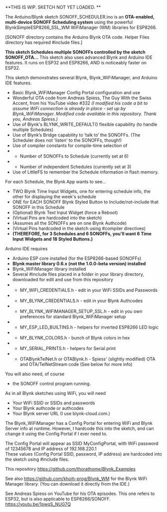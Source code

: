 **THIS IS WIP. SKETCH NOT YET LOADED.  **

The Arduino/Blynk sketch SONOFF_SCHEDULER.ino is an **OTA-enabled, multi-device SONOFF Scheduling system** using the powerful BlynkSimpleESP8266_SSL_WM WiFiManager (WM) libraries for ESP8266. 

[SONOFF directory contains the Arduino Blynk OTA code. Helper Files directory has required #include files.]

**This sketch Schedules multiple SONOFFs controlled by the sketch SONOFF_OTA…** This sketch also uses advanced Blynk and Arduino IDE features.  It runs on ESP32 and ESP8266, AND is noticeably faster on ESP32. 

This sketch demonstrates several Blynk, Blynk_WiFiManager, and Arduino IDE features.
* Basic Blynk_WiFiManager Config Portal configuration and use
* Wonderful OTA code from Andreas Spiess, The Guy With the Swiss Accent, from his YouTube video #332  _(I modified his code a bit to assume WiFi connection is already in place - set up by Blynk_WiFiManager. Modified code available in this repository. Thank you, Andreas Spiess.)_
* Use of Blynk's BLYNK_WRITE_DEFAULT() flexible capability (to handle multiple Schedules)
* Use of Blynk’s Bridge capability to ‘talk to’ the SONOFFs. (The Scheduler does not 'listen' to the SONOFFs, though!)
* Use of compiler constants for compile-time selection of
* * Number of SONOFFs to Schedule (currently set at 6)
* * Number of independent Schedules (currently set at 3)
* Use of LittleFS to remember the Schedule information in flash memory. 

For each Schedule, the Blynk App wants to see...
* TWO Blynk Time Input Widgets, one for entering schedule info, the other for displaying the week's schedule
* ONE for EACH SONOFF Blynk Styled Button to Include/not-include that SONOFF in this Schedule
* (Optional) Blynk Text Input Widget (force a Reboot)
* (Virtual Pins are hardcoded into the sketch) 
* (Assumes all the SONOFFs are on one Blynk Authcode)
* (Virtual Pins hardcoded in the sketch using #compiler directives)
* **(THEREFORE, for 3 Schedules and 6 SONOFFs, you'll want 6 Time Input Widgets and 18 Styled Buttons.)**

Arduino IDE requires 
* Arduino ESP core installed (for the ESP8266-based SONOFFs)
* **Blynk master library 0.6.x (not the 1.0.0-beta version) installed**
* Blynk_WiFiManager library installed
* Several #include files placed in a folder in your library directory, downloaded for edit and use from this repository
* * MY_WIFI_CREDENTIALS.h - edit in your WiFi SSIDs and Passwords
* * MY_BLYNK_CREDENTIALS.h - edit in your Blynk Authcodes 
* * MY_BLYNK_WIFIMANAGER_SETUP_SSL.h - edit in you own preferences for standard Blynk_WiFiManager setup
* * MY_ESP_LED_BUILTINS.h - helpers for inverted ESP8266 LED logic
* * MY_BLYNK_COLORS.h - bunch of Blynk colors in hex
* * MY_SERIAL_PRINTS.h - helpers for Serial.print
* * OTABlynkTelNet.h or OTABlynk.h - Spiess' (slightly modified) OTA and OTA/TelNetStream code (See below for more info)

You will also need, of course
* the SONOFF control program running. 

As in all Blynk sketches using WiFi, you will need
* Your WiFi SSID or SSIDs and passwords
* Your Blynk authcode or authcodes
* Your Blynk server URL (I use blynk-cloud.com.)

The Blynk_WiFiManager has a Config Portal for entering WiFi and Blynk Server info at runtime. However, I hardcode this into the sketch, and can change it using the Config Portal if I ever need to. 

The Config Portal will appear as SSID MyConfigPortal, with WiFi password of 12345678
and IP address of 192.168.220.1  
These values (Config Portal SSID, password, IP address) are hardcoded into the sketch
using #include files. 

This repository https://github.com/thorathome/Blynk_Examples 
   
See also https://github.com/khoih-prog/Blynk_WM for the Blynk WiFi Manager library. (You can download it directly from the IDE.)

See Andreas Spiess on YouTube for his OTA episodes. This one refers to ESP32, but is also applicable to ESP8266/SONOFF.
https://youtu.be/1pwqS_NUG7Q

